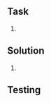 ## Task
<!-- Describe the issue or problem -->
1.

## Solution
<!-- Describe the solution -->
1.

## Testing
<!--
Describe the testing you did including unit tests, manual testing, etc 
run unit tests: mvn clean test
-->
